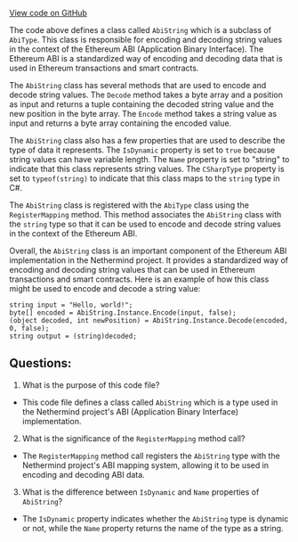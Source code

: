 [View code on GitHub](https://github.com/nethermindeth/nethermind/Nethermind.Abi/AbiString.cs)

The code above defines a class called `AbiString` which is a subclass of `AbiType`. This class is responsible for encoding and decoding string values in the context of the Ethereum ABI (Application Binary Interface). The Ethereum ABI is a standardized way of encoding and decoding data that is used in Ethereum transactions and smart contracts.

The `AbiString` class has several methods that are used to encode and decode string values. The `Decode` method takes a byte array and a position as input and returns a tuple containing the decoded string value and the new position in the byte array. The `Encode` method takes a string value as input and returns a byte array containing the encoded value.

The `AbiString` class also has a few properties that are used to describe the type of data it represents. The `IsDynamic` property is set to `true` because string values can have variable length. The `Name` property is set to "string" to indicate that this class represents string values. The `CSharpType` property is set to `typeof(string)` to indicate that this class maps to the `string` type in C#.

The `AbiString` class is registered with the `AbiType` class using the `RegisterMapping` method. This method associates the `AbiString` class with the `string` type so that it can be used to encode and decode string values in the context of the Ethereum ABI.

Overall, the `AbiString` class is an important component of the Ethereum ABI implementation in the Nethermind project. It provides a standardized way of encoding and decoding string values that can be used in Ethereum transactions and smart contracts. Here is an example of how this class might be used to encode and decode a string value:

```
string input = "Hello, world!";
byte[] encoded = AbiString.Instance.Encode(input, false);
(object decoded, int newPosition) = AbiString.Instance.Decode(encoded, 0, false);
string output = (string)decoded;
```
## Questions: 
 1. What is the purpose of this code file?
- This code file defines a class called `AbiString` which is a type used in the Nethermind project's ABI (Application Binary Interface) implementation.

2. What is the significance of the `RegisterMapping` method call?
- The `RegisterMapping` method call registers the `AbiString` type with the Nethermind project's ABI mapping system, allowing it to be used in encoding and decoding ABI data.

3. What is the difference between `IsDynamic` and `Name` properties of `AbiString`?
- The `IsDynamic` property indicates whether the `AbiString` type is dynamic or not, while the `Name` property returns the name of the type as a string.